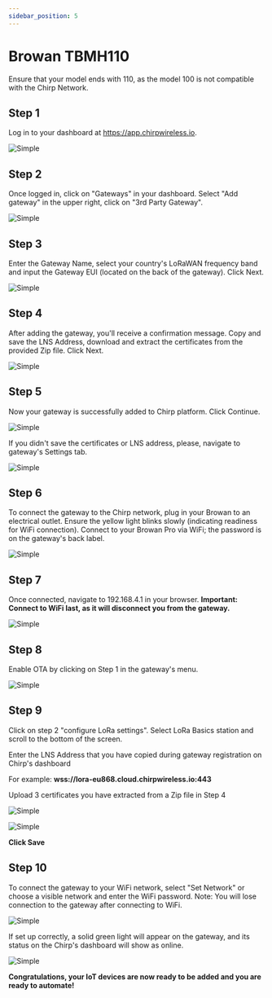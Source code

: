 ```yaml
---
sidebar_position: 5
---
```


# Browan TBMH110

Ensure that your model ends with 110, as the model 100 is not compatible with the Chirp Network.

## Step 1

Log in to your dashboard at https://app.chirpwireless.io.

![Simple](login.png)

## Step 2

Once logged in, click on "Gateways" in your dashboard. Select "Add gateway" in the upper right, click on "3rd Party Gateway".

![Simple](add_gateway.png)

## Step 3

Enter the Gateway Name, select your country's LoRaWAN frequency band and input the Gateway EUI (located on the back of the gateway). Click Next.

![Simple](browan3.png)

## Step 4

After adding the gateway, you'll receive a confirmation message. Copy and save the LNS Address, download and extract the certificates from the provided Zip file. Click Next.

![Simple](browan4.png)

## Step 5

Now your gateway is successfully added to Chirp platform. Click Continue.

![Simple](browan5.png)

If you didn't save the certificates or LNS address, please, navigate to gateway's Settings tab.

![Simple](browan6.png)

## Step 6

To connect the gateway to the Chirp network, plug in your Browan to an electrical outlet. Ensure the yellow light blinks slowly (indicating readiness for WiFi connection). Connect to your Browan Pro via WiFi; the password is on the gateway's back label.

![Simple](image7.jpg)

## Step 7

Once connected, navigate to 192.168.4.1 in your browser. **Important: Connect to WiFi last, as it will disconnect you from the gateway.**

![Simple](image8.jpg)

## Step 8

Enable OTA by clicking on Step 1 in the gateway's menu.

![Simple](image9.jpg)

## Step 9

Click on step 2 "configure LoRa settings". Select LoRa Basics station and scroll to the bottom of the screen.

Enter the LNS Address that you have copied during gateway registration on Chirp's dashboard

For example: **wss://lora-eu868.cloud.chirpwireless.io:443**

Upload 3 certificates you have extracted from a Zip file in Step 4

![Simple](image10.jpg)

![Simple](image11.jpg)

**Click Save**

## Step 10

To connect the gateway to your WiFi network, select "Set Network" or choose a visible network and enter the WiFi password. Note: You will lose connection to the gateway after connecting to WiFi.

![Simple](image12.jpg)

If set up correctly, a solid green light will appear on the gateway, and its status on the Chirp's dashboard will show as online.

![Simple](browan10.png)

**Congratulations, your IoT devices are now ready to be added and you are ready to automate!**

